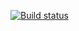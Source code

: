 [![Build status](https://ci.appveyor.com/api/projects/status/c7cpghto35slhn57?svg=true)](https://ci.appveyor.com/project/DariaSeliverstova/bdd)